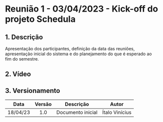 # Reunião 1 - 03/04/2023 - Kick-off do projeto Schedula

## 1. Descrição

Apresentação dos participantes, definição da data das reuniões, apresentação inicial do sistema e do planejamento do que é esperado ao fim do semestre.

## 2. Vídeo

<center>



</center>


## 3. Versionamento

<center>

|    Data    | Versão |            Descrição             |      Autor      |
| :--------: | :----: | :------------------------------: | :-------------: |
|      18/04/23      |  1.0   |                Documento inicial                  |        Ítalo Vinícius         |

</center>